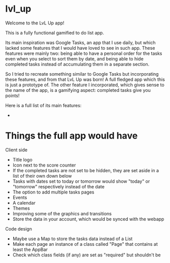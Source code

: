 # lvl_up

Welcome to the LvL Up app!

This is a fully functional gamified to do list app.

Its main inspiration was Google Tasks, an app that I use daily, but which lacked some features that
I would have loved to see in such app. These features were mainly two: being able to have a personal 
order for the tasks even when you select to sort them by date, and being able to hide completed
tasks instead of accumulating them in a separate section.

So I tried to recreate something similar to Google Tasks but incorporating these features, and from
that LvL Up was born! A full fledged app which this is just a prototype of. The other feature I
incorporated, which gives sense to the name of the app, is a gamifying aspect: completed tasks give
you points!

Here is a full list of its main features:

- 

# Things the full app would have

Client side

- Title logo
- Icon next to the score counter
- If the completed tasks are not set to be hidden, they are set aside in a list of their own down
  below
- Tasks with dates set to today or tomorrow would show "today" or "tomorrow" respectively instead
  of the date
- The option to add multiple tasks pages
- Events
- A calendar
- Themes
- Improving some of the graphics and transitions
- Store the data in your account, which would be synced with the webapp

Code design

- Maybe use a Map to store the tasks data instead of a List
- Make each page an instance of a class called "Page" that contains at least the AppBar
- Check which class fields (if any) are set as "required" but shouldn't be